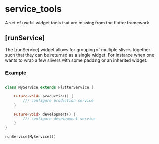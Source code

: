 # service_tools

A set of useful widget tools that are missing from the flutter framework.

## [runService]

The [runService] widget allows for grouping of multiple slivers together such that they can be returned as a single widget.
For instance when one wants to wrap a few slivers with some padding or an inherited widget.


### Example
```dart

class MyService extends FlutterService {

    Future<void> production() {
        /// configure production service
    }

    Future<void> development() {
        /// configure development service
    }
}

runService(MyService())

```
